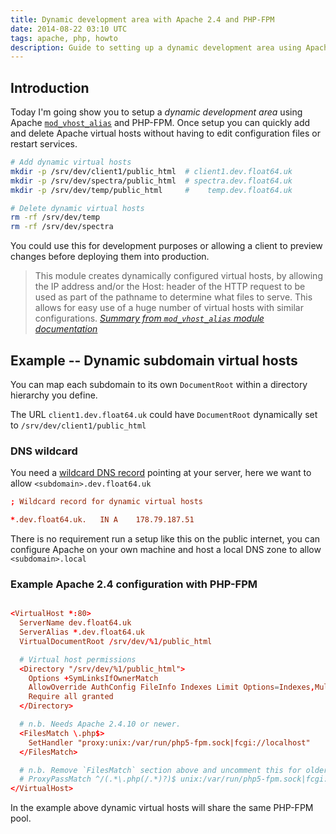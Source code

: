 ```yaml
---
title: Dynamic development area with Apache 2.4 and PHP-FPM
date: 2014-08-22 03:10 UTC
tags: apache, php, howto
description: Guide to setting up a dynamic development area using Apache mod_vhost_alias and PHP-FPM.
---
```


## Introduction

Today I'm going show you to setup a _dynamic development area_
using Apache [`mod_vhost_alias`][mod_vhost_alias] and PHP-FPM.
Once setup you can quickly add and delete Apache virtual hosts
without having to edit configuration files or restart services.

~~~ bash
# Add dynamic virtual hosts
mkdir -p /srv/dev/client1/public_html  # client1.dev.float64.uk
mkdir -p /srv/dev/spectra/public_html  # spectra.dev.float64.uk
mkdir -p /srv/dev/temp/public_html     #    temp.dev.float64.uk

# Delete dynamic virtual hosts
rm -rf /srv/dev/temp
rm -rf /srv/dev/spectra
~~~

You could use this for development purposes or allowing a client to preview
changes before deploying them into production.

> This module creates dynamically configured virtual hosts, by allowing the
> IP address and/or the Host: header of the HTTP request to be used as part
> of the pathname to determine what files to serve. This allows for easy use of
> a huge number of virtual hosts with similar configurations.
> <cite>[Summary from `mod_vhost_alias` module documentation][mod_vhost_alias]</cite>

## Example -- Dynamic subdomain virtual hosts

You can map each subdomain to its own `DocumentRoot` within a directory
hierarchy you define.

The URL `client1.dev.float64.uk` could have
`DocumentRoot` dynamically set to `/srv/dev/client1/public_html`

### DNS wildcard

You need a [wildcard DNS record][wildcard] pointing at your server, here we want
to allow `<subdomain>.dev.float64.uk`

~~~ conf
; Wildcard record for dynamic virtual hosts 

*.dev.float64.uk.   IN A    178.79.187.51
~~~

There is no requirement run a setup like this on the public internet, you can
configure Apache on your own machine and host a local DNS zone to allow `<subdomain>.local`

### Example Apache 2.4 configuration with PHP-FPM

~~~ conf

<VirtualHost *:80>
  ServerName dev.float64.uk
  ServerAlias *.dev.float64.uk
  VirtualDocumentRoot /srv/dev/%1/public_html

  # Virtual host permissions
  <Directory "/srv/dev/%1/public_html">
    Options +SymLinksIfOwnerMatch
    AllowOverride AuthConfig FileInfo Indexes Limit Options=Indexes,MultiViews
    Require all granted
  </Directory>

  # n.b. Needs Apache 2.4.10 or newer.
  <FilesMatch \.php$>
    SetHandler "proxy:unix:/var/run/php5-fpm.sock|fcgi://localhost"
  </FilesMatch>

  # n.b. Remove `FilesMatch` section above and uncomment this for older Apache.
  # ProxyPassMatch ^/(.*\.php(/.*)?)$ unix:/var/run/php5-fpm.sock|fcgi://./srv/dev/%1/public_html/$1
</VirtualHost>
~~~

In the example above dynamic virtual hosts will share the same PHP-FPM pool.

[mod_vhost_alias]:http://httpd.apache.org/docs/2.4/mod/mod_vhost_alias.html
[VirtualDocumentRoot]: http://httpd.apache.org/docs/2.4/mod/mod_vhost_alias.html#virtualdocumentroot
[wildcard]: http://en.wikipedia.org/wiki/Wildcard_DNS_record
